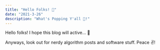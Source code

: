 ```yaml
---
title: "Hello Folks! 👋"
date: "2021-3-26"
description: "What's Popping Y'all 🍾!"
---
```


Hello folks! I hope this blog will active... 👀

Anyways, look out for nerdy algorithm posts and software stuff. Peace ✌️!